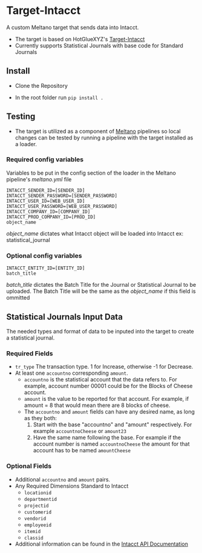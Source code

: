 # Target-Intacct
A custom Meltano target that sends data into Intacct.
- The target is based on HotGlueXYZ's [Target-Intacct](https://github.com/hotgluexyz/target-intacct)
- Currently supports Statistical Journals with base code for Standard Journals

## Install
- Clone the Repository 

- In the root folder run `pip install .`

## Testing
 - The target is utilized as a component of [Meltano](https://docs.meltano.com/getting-started/meltano-at-a-glance) pipelines so local changes can be tested by running a pipeline with the target installed as a loader. 

### Required config variables
Variables to be put in the config section of the loader in the Meltano pipeline's *meltano.yml* file
``` env
INTACCT_SENDER_ID=[SENDER_ID]
INTACCT_SENDER_PASSWORD=[SENDER_PASSWORD]
INTACCT_USER_ID=[WEB_USER_ID]
INTACCT_USER_PASSWORD=[WEB_USER_PASSWORD]
INTACCT_COMPANY_ID=[COMPANY_ID]
INTACCT_PROD_COMPANY_ID=[PROD_ID]
object_name
```
*object_name* dictates what Intacct object will be loaded into Intacct ex: statistical_journal
### Optional config variables
``` env
INTACCT_ENTITY_ID=[ENTITY_ID]
batch_title
```
*batch_title* dictates the Batch Title for the Journal or Statistical Journal to be uploaded. The Batch Title will be the same as the *object_name* if this field is ommitted
## Statistical Journals Input Data
The needed types and format of data to be inputed into the target to create a statistical journal. 
### Required Fields
- `tr_type` The transaction type. 1 for Increase, otherwise -1 for Decrease.
- At least one `accountno` corresponding `amount`.
    - `accountno` is the statistical account that the data refers to. For example, account number 00001 could be for the Blocks of Cheese account.
    - `amount` is the value to be reported for that account. For example, if amount = 8 that would mean there are 8 blocks of cheese.
    - The `accountno` and `amount` fields can have any desired name, as long as they both:
        1. Start with the base "accountno" and "amount" respectively. For example `accountnoCheese` or `amount23`
        2. Have the same name following the base. For example if the account number is named `accountnoCheese` the amount for that account has to be named `amountCheese`
    
### Optional Fields
- Additional `accountno` and `amount` pairs.
- Any Required Dimensions Standard to Intacct
    - `locationid` 
    - `departmentid`
    - `projectid` 
    - `customerid` 
    - `vendorid` 
    - `employeeid`
    - `itemid`
    - `classid`
- Additional information can be found in the [Intacct API Documentation](https://developer.intacct.com/api/general-ledger/stat-journal-entries/#create-statistical-journal-entry)